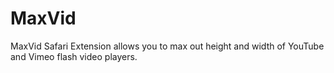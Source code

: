 MaxVid
======

MaxVid Safari Extension allows you to max out height and width of YouTube and Vimeo flash video players.

